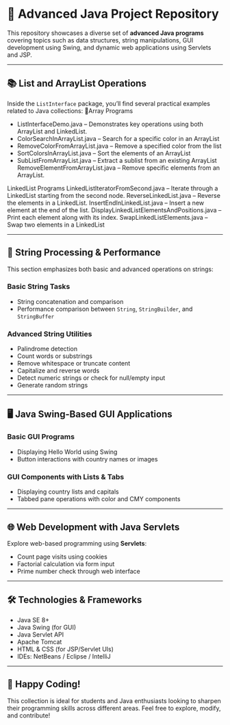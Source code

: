 
# 🚀 Advanced Java Project Repository

This repository showcases a diverse set of **advanced Java programs** covering topics such as data structures, string manipulations, GUI development using Swing, and dynamic web applications using Servlets and JSP.

---

## 📚 List and ArrayList Operations

Inside the `ListInterface` package, you’ll find several practical examples related to Java collections:
🌈Array Programs
- ListInterfaceDemo.java – Demonstrates key operations using both ArrayList and LinkedList.
- ColorSearchInArrayList.java – Search for a specific color in an ArrayList
- RemoveColorFromArrayList.java – Remove a specified color from the list
- SortColorsInArrayList.java – Sort the elements of an ArrayList
- SubListFromArrayList.java – Extract a sublist from an existing ArrayList
  RemoveElementFromArrayList.java – Remove specific elements from an ArrayList.

LinkedList Programs
  LinkedListIteratorFromSecond.java – Iterate through a LinkedList starting from the second node.
  ReverseLinkedList.java – Reverse the elements in a LinkedList.
  InsertEndInLinkedList.java – Insert a new element at the end of the list.
  DisplayLinkedListElementsAndPositions.java – Print each element along with its index.
  SwapLinkedListElements.java – Swap two elements in a LinkedList

---

## 🧵 String Processing & Performance

This section emphasizes both basic and advanced operations on strings:

### Basic String Tasks
- String concatenation and comparison
- Performance comparison between `String`, `StringBuilder`, and `StringBuffer`

### Advanced String Utilities
- Palindrome detection
- Count words or substrings
- Remove whitespace or truncate content
- Capitalize and reverse words
- Detect numeric strings or check for null/empty input
- Generate random strings

---

## 🖥️ Java Swing-Based GUI Applications

### Basic GUI Programs
- Displaying Hello World using Swing
- Button interactions with country names or images

### GUI Components with Lists & Tabs
- Displaying country lists and capitals
- Tabbed pane operations with color and CMY components

---

## 🌐 Web Development with Java Servlets

Explore web-based programming using **Servlets**:

- Count page visits using cookies
- Factorial calculation via form input
- Prime number check through web interface

---

## 🛠 Technologies & Frameworks

- Java SE 8+
- Java Swing (for GUI)
- Java Servlet API
- Apache Tomcat
- HTML & CSS (for JSP/Servlet UIs)
- IDEs: NetBeans / Eclipse / IntelliJ

---

## 🙌 Happy Coding!

This collection is ideal for students and Java enthusiasts looking to sharpen their programming skills across different areas. Feel free to explore, modify, and contribute!
